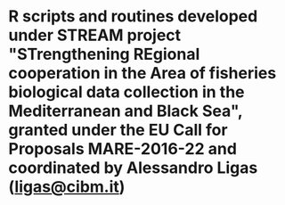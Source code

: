 # R scripts and routines developed under STREAM project "STrengthening REgional cooperation in the Area of fisheries biological data collection in the Mediterranean and Black Sea", granted under the EU Call for Proposals MARE-2016-22 and coordinated by Alessandro Ligas (ligas@cibm.it)
